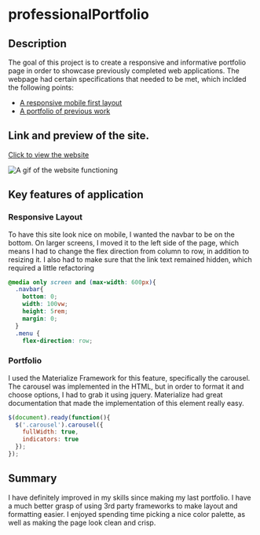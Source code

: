 # professionalPortfolio

## Description 

The goal of this project is to create a responsive and informative portfolio page in order to showcase previously completed web applications. The webpage had certain specifications that needed to be met, which inclded the following points:

* [A responsive mobile first layout](#responsive-layout)
* [A portfolio of previous work](#portfolio)

## Link and preview of the site. 

[Click to view the website](https://sharkby7e.github.io/professionalPortfolio/)

![A gif of the website functioning](./assets/img/professionalPortfolio.gif)

## Key features of application

### Responsive Layout
To have this site look nice on mobile, I wanted the navbar to be on the bottom. On larger screens, I moved it to the left side of the page, which means I had to change the flex direction from column to row, in addition to resizing it. I also had to make sure that the link text remained hidden, which required a little refactoring  

```css
@media only screen and (max-width: 600px){
  .navbar{
    bottom: 0;
    width: 100vw;
    height: 5rem;
    margin: 0;
  }
  .menu {
    flex-direction: row;
```


### Portfolio
I used the Materialize Framework for this feature, specifically the carousel. The carousel was implemented in the HTML, but in order to format it and choose options, I had to grab it using jquery. Materialize had great documentation that made the implementation of this element really easy. 

```javascript
$(document).ready(function(){
  $('.carousel').carousel({
    fullWidth: true,
    indicators: true
  });
});

```

## Summary
I have definitely improved in my skills since making my last portfolio. I have a much better grasp of using 3rd party frameworks to make layout and formatting easier. I enjoyed spending time picking a nice color palette, as well as making the page look clean and crisp. 
